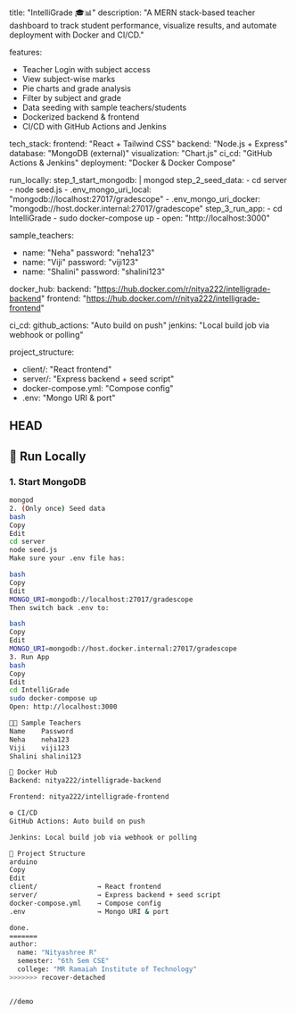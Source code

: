 title: "IntelliGrade 🎓📊"
description: "A MERN stack-based teacher dashboard to track student performance, visualize results, and automate deployment with Docker and CI/CD."

features:
  - Teacher Login with subject access
  - View subject-wise marks
  - Pie charts and grade analysis
  - Filter by subject and grade
  - Data seeding with sample teachers/students
  - Dockerized backend & frontend
  - CI/CD with GitHub Actions and Jenkins

tech_stack:
  frontend: "React + Tailwind CSS"
  backend: "Node.js + Express"
  database: "MongoDB (external)"
  visualization: "Chart.js"
  ci_cd: "GitHub Actions & Jenkins"
  deployment: "Docker & Docker Compose"

run_locally:
  step_1_start_mongodb: |
    mongod
  step_2_seed_data:
    - cd server
    - node seed.js
    - .env_mongo_uri_local: "mongodb://localhost:27017/gradescope"
    - .env_mongo_uri_docker: "mongodb://host.docker.internal:27017/gradescope"
  step_3_run_app:
    - cd IntelliGrade
    - sudo docker-compose up
    - open: "http://localhost:3000"

sample_teachers:
  - name: "Neha"
    password: "neha123"
  - name: "Viji"
    password: "viji123"
  - name: "Shalini"
    password: "shalini123"

docker_hub:
  backend: "https://hub.docker.com/r/nitya222/intelligrade-backend"
  frontend: "https://hub.docker.com/r/nitya222/intelligrade-frontend"

ci_cd:
  github_actions: "Auto build on push"
  jenkins: "Local build job via webhook or polling"

project_structure:
  - client/: "React frontend"
  - server/: "Express backend + seed script"
  - docker-compose.yml: "Compose config"
  - .env: "Mongo URI & port"

HEAD
---

## 🧪 Run Locally

### 1. Start MongoDB

```bash
mongod
2. (Only once) Seed data
bash
Copy
Edit
cd server
node seed.js
Make sure your .env file has:

bash
Copy
Edit
MONGO_URI=mongodb://localhost:27017/gradescope
Then switch back .env to:

bash
Copy
Edit
MONGO_URI=mongodb://host.docker.internal:27017/gradescope
3. Run App
bash
Copy
Edit
cd IntelliGrade
sudo docker-compose up
Open: http://localhost:3000

👨‍🏫 Sample Teachers
Name	Password
Neha	neha123
Viji	viji123
Shalini	shalini123

🐳 Docker Hub
Backend: nitya222/intelligrade-backend

Frontend: nitya222/intelligrade-frontend

⚙️ CI/CD
GitHub Actions: Auto build on push

Jenkins: Local build job via webhook or polling

📁 Project Structure
arduino
Copy
Edit
client/               → React frontend  
server/               → Express backend + seed script  
docker-compose.yml    → Compose config  
.env                  → Mongo URI & port  

done.
=======
author:
  name: "Nityashree R"
  semester: "6th Sem CSE"
  college: "MR Ramaiah Institute of Technology"
>>>>>>> recover-detached


//demo